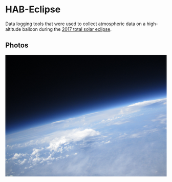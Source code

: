 # HAB-Eclipse
Data logging tools that were used to collect atmospheric data on a high-altitude balloon during the [2017 total solar eclipse](https://en.wikipedia.org/wiki/Solar_eclipse_of_August_21,_2017). 

## Photos
![eclipse photo](eclipse.JPG)
